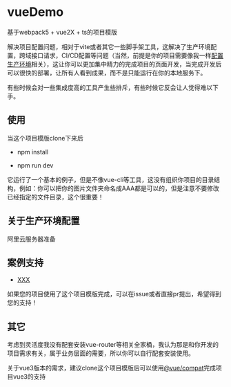 # vueDemo

基于webpack5 + vue2X + ts的项目模版

解决项目配置问题，相对于vite或者其它一些脚手架工具，这解决了生产环境配置，跨域接口请求，CI/CD配置等问题（当然，前提是你的项目需要像我一样[配置生产环境](#关于生产环境配置)相关），这让你可以更加集中精力的完成项目的页面开发，当完成开发后可以很快的部署，让所有人看到成果，而不是只能运行在你的本地服务下。

有些时候会对一些集成度高的工具产生些排斥，有些时候它反会让人觉得难以下手。

## 使用
当这个项目模版clone下来后

* npm install

* npm run dev

它运行了一个基本的例子，但是不像vue-cli等工具，这没有组织你项目的目录结构，例如：你可以把你的图片文件夹命名成AAA都是可以的，但是注意不要修改已经指定的文件目录，这个很重要！


## 关于生产环境配置

阿里云服务器准备


## 案例支持

* [XXX](baidu.com)

如果您的项目使用了这个项目模版完成，可以在issue或者直接pr提出，希望得到您的支持！

## 其它

考虑到灵活度我没有配套安装vue-router等相关全家桶，我认为那是和你开发的项目需求有关，属于业务层面的需要，所以你可以自行配套安装使用。

关于vue3版本的需求，建议clone这个项目模版后可以使用[@vue/compat](https://v3.vuejs.org/guide/migration/migration-build.html#overview)完成项目vue3的支持

